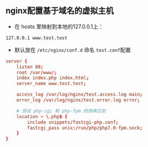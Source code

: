 ## nginx配置基于域名的虚拟主机
* 在 hosts 里映射到本地的127.0.0.1上：
```
127.0.0.1 www.test.test
```

* 默认放在 `/etc/nginx/conf.d` 命名 `test.conf`配置
```conf
server {
    listen 80;
    root /var/www/;
    index index.php index.html;
    server_name www.test.test;

    access_log /var/log/nginx/test.access.log main;
    error_log /var/log/nginx/test.error.log error;

    # 测试 php-cgi 和 php-fpm 的效率区别
    location ~ \.php$ {
        include snippets/fastcgi-php.conf;
        fastcgi_pass unix:/run/php/php7.0-fpm.sock;
    }
}
```
